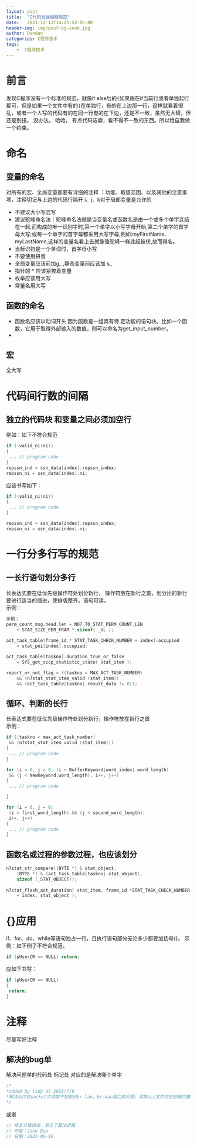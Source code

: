 ```yaml
---
layout: post
title:  "C代码自我编程规范"
date:   2021-12-13T14:25:52-05:00
header-img: img/post-bg-cook.jpg
author: Dandan
categories: C程序技术
tags:
    -  C程序技术
---
```

# 前言 
发现C程序没有一个标准的规范，就像if else后的`{`如果跟在if当前行或者单独起行都可，但是如果一个文件中有的`{`在单独行，有的在上边那一行，这样就看着很乱，或者一个人写的代码有的在同一行有的在下边，还是不一致，虽然无大碍，但还是别扭， 没办法， 哈哈， 有点代码洁癖，看不得不一致的东西。所以给自我做一个约束。

# 命名
## 变量的命名
对所有的宏、全局变量都要有详细的注释   ：功能、取值范围、以及其他的注意事项，注释切记与上边的代码行隔开
i、j、k对于局部变量是允许的
- 不建议大小写混写
- 建议驼峰命名法：驼峰命名法就是当变量名或函数名是由一个或多个单字连结在一起,而构成的唯一识别字时,第一个单字以小写字母开始,第二个单字的首字母大写;或每一个单字的首字母都采用大写字母,例如:myFirstName、myLastName,这样的变量名看上去就像骆驼峰一样此起彼伏,故而得名。
- 当标识符是一个单词时，首字母小写
- 不要使用拼音
- 全局变量应该前加g_  ,静态变量前应该加 s_
- 指针的 * 应该紧挨着变量
- 枚举应该用大写
- 常量名用大写
  
  
## 函数的命名
- 函数名应该以动词开头  因为函数是一组具有特 定功能的语句块。比如一个函数，它用于取得外部输入的数值，则可以命名为get_input_number。
- 
## 宏
全大写

# 代码间行数的间隔
## 独立的代码块 和变量之间必须加空行
例如：如下不符合规范
```c
if (!valid_ni(ni)) 
{ 
 ... // program code 
} 
repssn_ind = ssn_data[index].repssn_index; 
repssn_ni = ssn_data[index].ni;
```
应该书写如下：
```c
if (!valid_ni(ni)) 
{ 
 ... // program code 
} 

repssn_ind = ssn_data[index].repssn_index; 
repssn_ni = ssn_data[index].ni;
```


# 一行分多行写的规范
## 一长行语句划分多行
长表达式要在低优先级操作符处划分新行，
操作符放在新行之首，划分出的新行要进行适当的缩进，使排版整齐，语句可读。  
示例：
```c
示例：
perm_count_msg.head.len = NO7_TO_STAT_PERM_COUNT_LEN 
    + STAT_SIZE_PER_FRAM * sizeof( _UL ); 
 
act_task_table[frame_id * STAT_TASK_CHECK_NUMBER + index].occupied 
    = stat_poi[index].occupied; 

act_task_table[taskno].duration_true_or_false 
    = SYS_get_sccp_statistic_state( stat_item ); 

report_or_not_flag = ((taskno < MAX_ACT_TASK_NUMBER)
    && (n7stat_stat_item_valid (stat_item)) 
    && (act_task_table[taskno].result_data != 0));
```

## 循环、判断的长行
长表达式要在低优先级操作符处划分新行，操作符放在新行之首  
示例：
```c
if ((taskno < max_act_task_number) 
 && (n7stat_stat_item_valid (stat_item))) 
{ 
 ... // program code 
} 

for (i = 0, j = 0; (i < BufferKeyword[word_index].word_length) 
 && (j < NewKeyword.word_length); i++, j++) 
{ 
 ... // program code 

} 

for (i = 0, j = 0; 
 (i < first_word_length) && (j < second_word_length); 
 i++, j++) 
{ 
 ... // program code 
}
```

## 函数名或过程的参数过程，也应该划分
```c
n7stat_str_compare((BYTE *) & stat_object, 
    (BYTE *) & (act_task_table[taskno].stat_object), 
    sizeof (_STAT_OBJECT)); 
 
n7stat_flash_act_duration( stat_item, frame_id *STAT_TASK_CHECK_NUMBER 
    + index, stat_object );
```

# {}应用
if、for、do、while等语句独占一行，且执行语句部分无论多少都要加括号{}。 
示例：如下例子不符合规范。
```c
if (pUserCR == NULL) return; 
```
应如下书写：

```c
if (pUserCR == NULL) 
{ 
 return; 
}
```


# 注释
尽量写好注释
## 解决的bug单
解决问题单的代码处 标记处 对应的是解决哪个单字
```c
/*
*added by lidy at 2021/7/8
*解决从内核socket中读取不到部分br-lan、br-wan接口的问题，读取uci文件将这些接口重新添加一遍；
*/
```
或者 
```c
// 修复计算错误：更正了算法逻辑
// 作者：John Doe
// 日期：2023-06-16
```